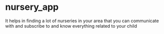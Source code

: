 # nursery_app
It helps in finding a lot of nurseries in your area that you can communicate with and subscribe to and know everything related to your child
